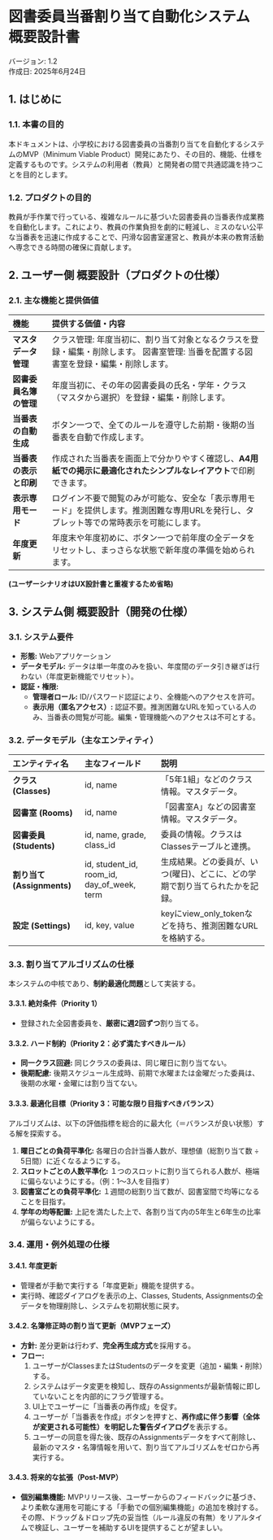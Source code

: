 # **図書委員当番割り当て自動化システム 概要設計書**

バージョン: 1.2  
作成日: 2025年6月24日

## **1\. はじめに**

### **1.1. 本書の目的**

本ドキュメントは、小学校における図書委員の当番割り当てを自動化するシステムのMVP（Minimum Viable Product）開発にあたり、その目的、機能、仕様を定義するものです。システムの利用者（教員）と開発者の間で共通認識を持つことを目的とします。

### **1.2. プロダクトの目的**

教員が手作業で行っている、複雑なルールに基づいた図書委員の当番表作成業務を自動化します。これにより、教員の作業負担を劇的に軽減し、ミスのない公平な当番表を迅速に作成することで、円滑な図書室運営と、教員が本来の教育活動へ専念できる時間の確保に貢献します。

## **2\. ユーザー側 概要設計（プロダクトの仕様）**

### **2.1. 主な機能と提供価値**

| 機能                   | 提供する価値・内容                                                                                                                        |
| :--------------------- | :---------------------------------------------------------------------------------------------------------------------------------------- |
| **マスタデータ管理**   | クラス管理: 年度当初に、割り当て対象となるクラスを登録・編集・削除します。 図書室管理: 当番を配置する図書室を登録・編集・削除します。     |
| **図書委員名簿の管理** | 年度当初に、その年の図書委員の氏名・学年・クラス（マスタから選択）を登録・編集・削除します。                                              |
| **当番表の自動生成**   | ボタン一つで、全てのルールを遵守した前期・後期の当番表を自動で作成します。                                                                |
| **当番表の表示と印刷** | 作成された当番表を画面上で分かりやすく確認し、**A4用紙での掲示に最適化されたシンプルなレイアウト**で印刷できます。                        |
| **表示専用モード**     | ログイン不要で閲覧のみが可能な、安全な「表示専用モード」を提供します。推測困難な専用URLを発行し、タブレット等での常時表示を可能にします。 |
| **年度更新**           | 年度末や年度初めに、ボタン一つで前年度の全データをリセットし、まっさらな状態で新年度の準備を始められます。                                |

**(ユーザーシナリオはUX設計書と重複するため省略)**

## **3\. システム側 概要設計（開発の仕様）**

### **3.1. システム要件**

- **形態:** Webアプリケーション
- **データモデル:** データは単一年度のみを扱い、年度間のデータ引き継ぎは行わない（年度更新機能でリセット）。
- **認証・権限:**
  - **管理者ロール:** ID/パスワード認証により、全機能へのアクセスを許可。
  - **表示用（匿名アクセス）:** 認証不要。推測困難なURLを知っている人のみ、当番表の閲覧が可能。編集・管理機能へのアクセスは不可とする。

### **3.2. データモデル（主なエンティティ）**

| エンティティ名             | 主なフィールド                             | 説明                                                                         |
| :------------------------- | :----------------------------------------- | :--------------------------------------------------------------------------- |
| **クラス (Classes)**       | id, name                                   | 「5年1組」などのクラス情報。マスタデータ。                                   |
| **図書室 (Rooms)**         | id, name                                   | 「図書室A」などの図書室情報。マスタデータ。                                  |
| **図書委員 (Students)**    | id, name, grade, class_id                  | 委員の情報。クラスはClassesテーブルと連携。                                  |
| **割り当て (Assignments)** | id, student_id, room_id, day_of_week, term | 生成結果。どの委員が、いつ(曜日)、どこに、どの学期で割り当てられたかを記録。 |
| **設定 (Settings)**        | id, key, value                             | keyにview_only_tokenなどを持ち、推測困難なURLを格納する。                    |

### **3.3. 割り当てアルゴリズムの仕様**

本システムの中核であり、**制約最適化問題**として実装する。

#### **3.3.1. 絶対条件（Priority 1）**

- 登録された全図書委員を、**厳密に週2回ずつ**割り当てる。

#### **3.3.2. ハード制約（Priority 2：必ず満たすべきルール）**

- **同一クラス回避:** 同じクラスの委員は、同じ曜日に割り当てない。
- **後期配慮:** 後期スケジュール生成時、前期で水曜または金曜だった委員は、後期の水曜・金曜には割り当てない。

#### **3.3.3. 最適化目標（Priority 3：可能な限り目指すべきバランス）**

アルゴリズムは、以下の評価指標を総合的に最大化（＝バランスが良い状態）する解を探索する。

1. **曜日ごとの負荷平準化:** 各曜日の合計当番人数が、理想値（総割り当て数 ÷ 5日間）に近くなるようにする。
2. **スロットごとの人数平準化:** １つのスロットに割り当てられる人数が、極端に偏らないようにする。（例：1〜3人を目指す）
3. **図書室ごとの負荷平準化:** １週間の総割り当て数が、図書室間で均等になることを目指す。
4. **学年の均等配置:** 上記を満たした上で、各割り当て内の5年生と6年生の比率が偏らないようにする。

### **3.4. 運用・例外処理の仕様**

#### **3.4.1. 年度更新**

- 管理者が手動で実行する「年度更新」機能を提供する。
- 実行時、確認ダイアログを表示の上、Classes, Students, Assignmentsの全データを物理削除し、システムを初期状態に戻す。

#### **3.4.2. 名簿修正時の割り当て更新（MVPフェーズ）**

- **方針:** 差分更新は行わず、**完全再生成方式**を採用する。
- **フロー:**
  1. ユーザーがClassesまたはStudentsのデータを変更（追加・編集・削除）する。
  2. システムはデータ変更を検知し、既存のAssignmentsが最新情報に即していないことを内部的にフラグ管理する。
  3. UI上でユーザーに「当番表の再作成」を促す。
  4. ユーザーが「当番表を作成」ボタンを押すと、**再作成に伴う影響（全体が変更される可能性）を明記した警告ダイアログ**を表示する。
  5. ユーザーの同意を得た後、既存のAssignmentsデータをすべて削除し、最新のマスタ・名簿情報を用いて、割り当てアルゴリズムをゼロから再実行する。

#### **3.4.3. 将来的な拡張（Post-MVP）**

- **個別編集機能:** MVPリリース後、ユーザーからのフィードバックに基づき、より柔軟な運用を可能にする「手動での個別編集機能」の追加を検討する。その際、ドラッグ＆ドロップ先の妥当性（ルール違反の有無）をリアルタイムで検証し、ユーザーを補助するUIを提供することが望ましい。

